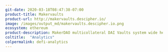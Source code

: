 ```yaml
---
git-date: 2020-03-18T08:47:38-07:00
product-title: Makervaults
product-url: http://makervaults.descipher.io/
image: /images/output_md/makervaults.descipher.io.png
ecosystem: ethereum
product-description: MakerDAO multicollateral DAI Vaults system wide health dashboard.
coltitle:  "Analytics"
colpermalink: defi-analytics
---
```

